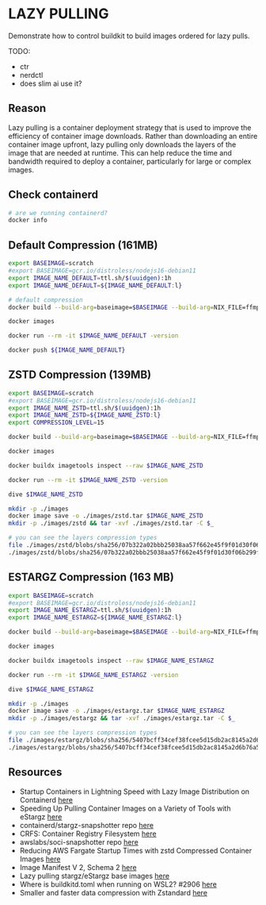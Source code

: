 # LAZY PULLING

Demonstrate how to control buildkit to build images ordered for lazy pulls.  

TODO:

* ctr
* nerdctl
* does slim ai use it?

## Reason 

Lazy pulling is a container deployment strategy that is used to improve the efficiency of container image downloads. Rather than downloading an entire container image upfront, lazy pulling only downloads the layers of the image that are needed at runtime. This can help reduce the time and bandwidth required to deploy a container, particularly for large or complex images.  

## Check containerd

```sh
# are we running containerd?
docker info
```

## Default Compression (161MB)

```bash
export BASEIMAGE=scratch
#export BASEIMAGE=gcr.io/distroless/nodejs16-debian11
export IMAGE_NAME_DEFAULT=ttl.sh/$(uuidgen):1h
export IMAGE_NAME_DEFAULT=${IMAGE_NAME_DEFAULT:l}

# default compression
docker build --build-arg=baseimage=$BASEIMAGE --build-arg=NIX_FILE=ffmpeg-full.nix --build-arg=PROGRAM_FILE=ffmpeg --progress=plain -f Dockerfile.ffmpeg --target PRODUCTION -t ${IMAGE_NAME_DEFAULT} .

docker images

docker run --rm -it $IMAGE_NAME_DEFAULT -version       

docker push ${IMAGE_NAME_DEFAULT}
```

## ZSTD Compression (139MB)

```bash
export BASEIMAGE=scratch
#export BASEIMAGE=gcr.io/distroless/nodejs16-debian11
export IMAGE_NAME_ZSTD=ttl.sh/$(uuidgen):1h
export IMAGE_NAME_ZSTD=${IMAGE_NAME_ZSTD:l}
export COMPRESSION_LEVEL=15

docker build --build-arg=baseimage=$BASEIMAGE --build-arg=NIX_FILE=ffmpeg-full.nix --build-arg=PROGRAM_FILE=ffmpeg --progress=plain -f Dockerfile.ffmpeg --target PRODUCTION --output type=image,name=$IMAGE_NAME_ZSTD,oci-mediatypes=true,compression=zstd,compression-level=$COMPRESSION_LEVEL,force-compression=true,push=true .

docker images

docker buildx imagetools inspect --raw $IMAGE_NAME_ZSTD

docker run --rm -it $IMAGE_NAME_ZSTD -version       

dive $IMAGE_NAME_ZSTD

mkdir -p ./images
docker image save -o ./images/zstd.tar $IMAGE_NAME_ZSTD
mkdir -p ./images/zstd && tar -xvf ./images/zstd.tar -C $_

# you can see the layers compression types
file ./images/zstd/blobs/sha256/07b322a02bbb25038aa57f662e45f9f01d30f06b299f156749ca3a1f515f60af 
./images/zstd/blobs/sha256/07b322a02bbb25038aa57f662e45f9f01d30f06b299f156749ca3a1f515f60af: Zstandard compressed data (v0.8+), Dictionary ID: None
```

## ESTARGZ Compression (163 MB)

```bash
export BASEIMAGE=scratch
#export BASEIMAGE=gcr.io/distroless/nodejs16-debian11
export IMAGE_NAME_ESTARGZ=ttl.sh/$(uuidgen):1h
export IMAGE_NAME_ESTARGZ=${IMAGE_NAME_ESTARGZ:l}

docker build --build-arg=baseimage=$BASEIMAGE --build-arg=NIX_FILE=ffmpeg-full.nix --build-arg=PROGRAM_FILE=ffmpeg --progress=plain -f Dockerfile.ffmpeg --target PRODUCTION --output type=image,name=$IMAGE_NAME_ESTARGZ,oci-mediatypes=true,compression=estargz,force-compression=true,push=true .

docker images

docker buildx imagetools inspect --raw $IMAGE_NAME_ESTARGZ

docker run --rm -it $IMAGE_NAME_ESTARGZ -version       

dive $IMAGE_NAME_ESTARGZ

mkdir -p ./images
docker image save -o ./images/estargz.tar $IMAGE_NAME_ESTARGZ
mkdir -p ./images/estargz && tar -xvf ./images/estargz.tar -C $_

# you can see the layers compression types
file ./images/estargz/blobs/sha256/5407bcff34cef38fcee5d15db2ac8145a2d6b76a580a9ed96c18c2bdab28a1a3 
./images/estargz/blobs/sha256/5407bcff34cef38fcee5d15db2ac8145a2d6b76a580a9ed96c18c2bdab28a1a3: gzip compressed data, original size modulo 2^32 0
```


## Resources

* Startup Containers in Lightning Speed with Lazy Image Distribution on Containerd [here](https://medium.com/nttlabs/startup-containers-in-lightning-speed-with-lazy-image-distribution-on-containerd-243d94522361)
* Speeding Up Pulling Container Images on a Variety of Tools with eStargz [here](https://medium.com/nttlabs/lazy-pulling-estargz-ef35812d73de)
* containerd/stargz-snapshotter repo [here](https://github.com/containerd/stargz-snapshotter)
* CRFS: Container Registry Filesystem [here](https://github.com/google/crfs)
* awslabs/soci-snapshotter repo [here](https://github.com/awslabs/soci-snapshotter)  
* Reducing AWS Fargate Startup Times with zstd Compressed Container Images [here](https://aws.amazon.com/blogs/containers/reducing-aws-fargate-startup-times-with-zstd-compressed-container-images/)
* Image Manifest V 2, Schema 2 [here](https://docs.docker.com/registry/spec/manifest-v2-2/)
* Lazy pulling stargz/eStargz base images [here](https://github.com/moby/buildkit/blob/master/docs/stargz-estargz.md)
* Where is buildkitd.toml when running on WSL2? #2906 [here](https://github.com/moby/buildkit/issues/2906)
* Smaller and faster data compression with Zstandard [here](https://engineering.fb.com/2016/08/31/core-data/smaller-and-faster-data-compression-with-zstandard/)  
